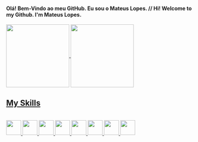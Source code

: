 #### Olá! Bem-Vindo ao meu GitHub. Eu sou o Mateus Lopes. // Hi! Welcome to my Github. I'm Mateus Lopes.

<div>
  <a href="https://github.com/MateusLopesDev">
  <img height="170em" align="center" src="https://github-readme-stats.vercel.app/api?username=MateusLopesDev&include_all_commits=true&show_icons=true&theme=tokyonight"/>
  <img height="170em" align="center" src="https://github-readme-stats.vercel.app/api/top-langs/?username=MateusLopesDev&layout=compact&langs_count=10&theme=tokyonight"/>
</div>

## My Skills 
<div style="display: inline_block"> <br>
  <img height="40" width="40" src="https://cdn.jsdelivr.net/gh/devicons/devicon/icons/html5/html5-plain.svg"/>
  <img height="40" width="40" src="https://cdn.jsdelivr.net/gh/devicons/devicon/icons/css3/css3-plain.svg"/>
  <img height="40" width="40" src="https://cdn.jsdelivr.net/gh/devicons/devicon/icons/javascript/javascript-plain.svg"/>
  <img height="40" width="40" src="https://cdn.jsdelivr.net/gh/devicons/devicon/icons/vuejs/vuejs-original.svg"/>
  <img height="40" width="40" src="https://cdn.jsdelivr.net/gh/devicons/devicon/icons/java/java-original.svg"/>
  <img height="40" width="40" src="https://cdn.jsdelivr.net/gh/devicons/devicon/icons/php/php-plain.svg"/>
  <img height="40" width="40" src="https://cdn.jsdelivr.net/gh/devicons/devicon/icons/oracle/oracle-original.svg"/>
  <img height="40" width="40" src="https://cdn.jsdelivr.net/gh/devicons/devicon/icons/mysql/mysql-original-wordmark.svg"/>
</div>
